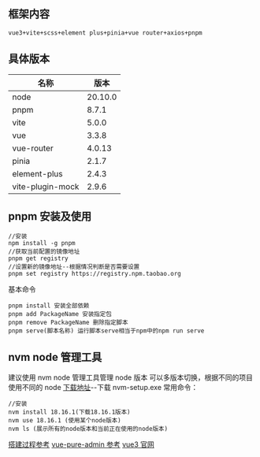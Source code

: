 ## 框架内容

```
vue3+vite+scss+element plus+pinia+vue router+axios+pnpm
```

## 具体版本

| 名称             | 版本    |
| ---------------- | ------- |
| node             | 20.10.0 |
| pnpm             | 8.7.1   |
| vite             | 5.0.0   |
| vue              | 3.3.8   |
| vue-router       | 4.0.13  |
| pinia            | 2.1.7   |
| element-plus     | 2.4.3   |
| vite-plugin-mock | 2.9.6   |

## pnpm 安装及使用

```
//安装
npm install -g pnpm
//获取当前配置的镜像地址
pnpm get registry
//设置新的镜像地址--根据情况判断是否需要设置
pnpm set registry https://registry.npm.taobao.org
```

基本命令

```
pnpm install 安装全部依赖
pnpm add PackageName 安装指定包
pnpm remove PackageName 删除指定脚本
pnpm serve(脚本名称) 运行脚本serve相当于npm中的npm run serve
```

## nvm node 管理工具

建议使用 nvm node 管理工具管理 node 版本 可以多版本切换，根据不同的项目使用不同的 node
[下载地址](https://github.com/coreybutler/nvm-windows/releases)--下载 nvm-setup.exe
常用命令：

```
//安装
nvm install 18.16.1(下载18.16.1版本)
nvm use 18.16.1 (使用某个node版本)
nvm ls (展示所有的node版本和当前正在使用的node版本)

```

[搭建过程参考](https://juejin.cn/post/7228990409909108793#heading-1)
[vue-pure-admin 参考](https://yiming_chang.gitee.io/pure-admin-doc/pages/introduction/)
[vue3 官网](https://cn.vuejs.org/guide/essentials/application.html)

